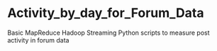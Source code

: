 Activity_by_day_for_Forum_Data
==============================

Basic MapReduce Hadoop Streaming Python scripts to measure post activity in forum data
